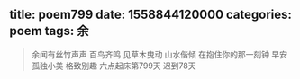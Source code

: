 title: poem799
date: 1558844120000
categories: poem
tags: 余
---
> 余闻有丝竹声声
百鸟齐鸣
见草木曳动
山水偕倾
在抱住你的那一刻钟
早安
孤独小美
格致别趣
六点起床第799天 迟到78天